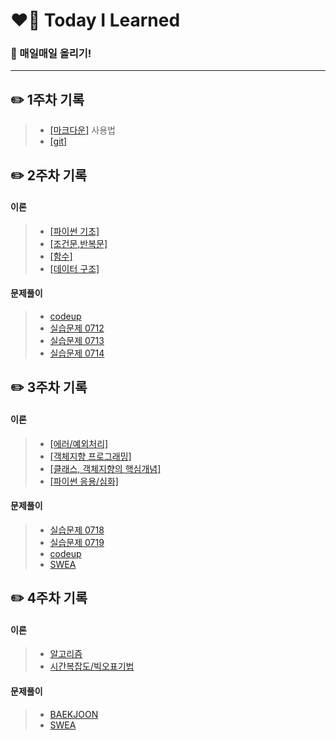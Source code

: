 # ❤️‍🔥 Today I Learned
### 📌 매일매일 올리기!
---

## ✏️ **1주차** 기록

> - [[마크다운]](./마크다운%20내용정리.md) 사용법 
> - [[git]](./git%20.md) 

## ✏️ **2주차** 기록
   #### 이론 
> - [[파이썬 기초]](https://github.com/yeooness/TIL/blob/master/이론정리/python_basics.md) 
> - [[조건문,반복문]](https://github.com/yeooness/TIL/blob/master/이론정리/0712.md) 
> - [[함수]](https://github.com/yeooness/TIL/blob/master/이론정리/0713.md)
> - [[데이터 구조]](https://github.com/yeooness/TIL/blob/master/이론정리/0714.md)

   #### 문제풀이
> - [codeup](https://github.com/yeooness/python/tree/master/Desktop/python/codeup)
> - [실습문제 0712](https://github.com/yeooness/python/tree/master/Desktop/python/test0712)
> - [실습문제 0713](https://github.com/yeooness/python/tree/master/Desktop/python/test0713)
> - [실습문제 0714](https://github.com/yeooness/python/tree/master/Desktop/python/test0714)

## ✏️ **3주차** 기록
   #### 이론 
> - [[에러/예외처리]](https://github.com/yeooness/TIL/blob/master/이론정리/0718.md)
> - [[객체지향 프로그래밍]](https://github.com/yeooness/TIL/blob/master/이론정리/0719.md)
> - [[클래스, 객체지향의 핵심개념]](https://github.com/yeooness/TIL/blob/master/이론정리/0720.md)
> - [[파이썬 응용/심화]](https://github.com/yeooness/TIL/blob/master/이론정리/0721.md)
   
   #### 문제풀이
> - [실습문제 0718](https://github.com/yeooness/python/tree/master/Desktop/python/test0718)
> - [실습문제 0719](https://github.com/yeooness/python/tree/master/Desktop/python/test0719)
> - [codeup](https://github.com/yeooness/python/tree/master/Desktop/python/codeup)
> - [SWEA](https://github.com/yeooness/python/tree/master/Desktop/python/SWEA)

## ✏️ **4주차** 기록
   #### 이론 
> - [알고리즘](https://github.com/yeooness/TIL/blob/master/이론정리/0725.md)
> - [시간복잡도/빅오표기법]()
  
  #### 문제풀이
> - [BAEKJOON](https://github.com/yeooness/python/tree/master/Desktop/python/BAEKJOON)
> - [SWEA](https://github.com/yeooness/python/tree/master/Desktop/python/SWEA)
